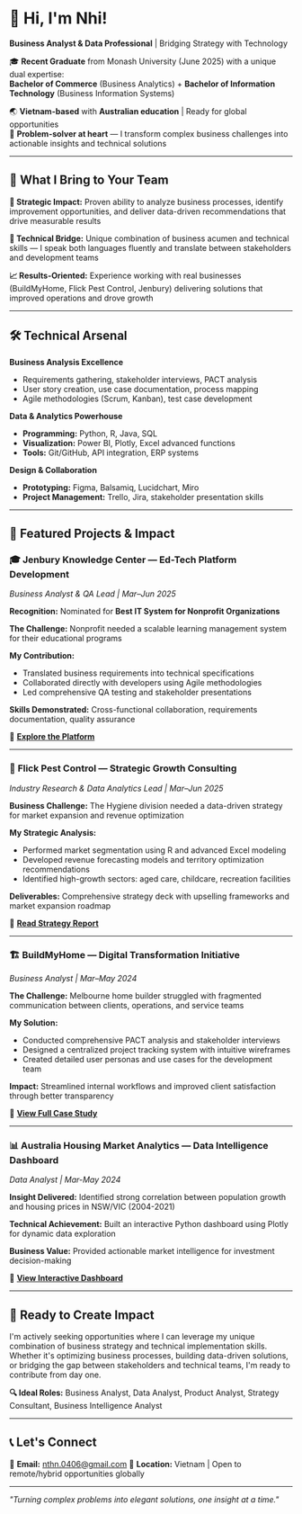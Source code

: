 # 👋 Hi, I'm Nhi!

**Business Analyst & Data Professional** | Bridging Strategy with Technology

🎓 **Recent Graduate** from Monash University (June 2025) with a unique dual expertise:  
**Bachelor of Commerce** (Business Analytics) + **Bachelor of Information Technology** (Business Information Systems)

🌏 **Vietnam-based** with **Australian education** | Ready for global opportunities  
🧠 **Problem-solver at heart** — I transform complex business challenges into actionable insights and technical solutions

---

## 💼 What I Bring to Your Team

**🎯 Strategic Impact:** Proven ability to analyze business processes, identify improvement opportunities, and deliver data-driven recommendations that drive measurable results

**🔗 Technical Bridge:** Unique combination of business acumen and technical skills — I speak both languages fluently and translate between stakeholders and development teams

**📈 Results-Oriented:** Experience working with real businesses (BuildMyHome, Flick Pest Control, Jenbury) delivering solutions that improved operations and drove growth

---

## 🛠️ Technical Arsenal

**Business Analysis Excellence**  
- Requirements gathering, stakeholder interviews, PACT analysis  
- User story creation, use case documentation, process mapping  
- Agile methodologies (Scrum, Kanban), test case development  

**Data & Analytics Powerhouse**  
- **Programming:** Python, R, Java, SQL  
- **Visualization:** Power BI, Plotly, Excel advanced functions  
- **Tools:** Git/GitHub, API integration, ERP systems  

**Design & Collaboration**  
- **Prototyping:** Figma, Balsamiq, Lucidchart, Miro  
- **Project Management:** Trello, Jira, stakeholder presentation skills  

---

## 🚀 Featured Projects & Impact

### 🎓 **Jenbury Knowledge Center** — Ed-Tech Platform Development
*Business Analyst & QA Lead | Mar–Jun 2025*

**Recognition:** Nominated for **Best IT System for Nonprofit Organizations**

**The Challenge:** Nonprofit needed a scalable learning management system for their educational programs

**My Contribution:**  
- Translated business requirements into technical specifications  
- Collaborated directly with developers using Agile methodologies  
- Led comprehensive QA testing and stakeholder presentations  

**Skills Demonstrated:** Cross-functional collaboration, requirements documentation, quality assurance

🔗 **[Explore the Platform](h)**

---

### 🧼 **Flick Pest Control** — Strategic Growth Consulting
*Industry Research & Data Analytics Lead | Mar–Jun 2025*

**Business Challenge:** The Hygiene division needed a data-driven strategy for market expansion and revenue optimization

**My Strategic Analysis:**  
- Performed market segmentation using R and advanced Excel modeling  
- Developed revenue forecasting models and territory optimization recommendations  
- Identified high-growth sectors: aged care, childcare, recreation facilities  

**Deliverables:** Comprehensive strategy deck with upselling frameworks and market expansion roadmap

🔗 **[Read Strategy Report]()**

---

### 🏗️ **BuildMyHome** — Digital Transformation Initiative
*Business Analyst | Mar–May 2024*

**The Challenge:** Melbourne home builder struggled with fragmented communication between clients, operations, and service teams

**My Solution:**  
- Conducted comprehensive PACT analysis and stakeholder interviews  
- Designed a centralized project tracking system with intuitive wireframes  
- Created detailed user personas and use cases for the development team  

**Impact:** Streamlined internal workflows and improved client satisfaction through better transparency

🔗 **[View Full Case Study]()**

---


### 📊 **Australia Housing Market Analytics** — Data Intelligence Dashboard
*Data Analyst | Mar-May 2024*

**Insight Delivered:** Identified strong correlation between population growth and housing prices in NSW/VIC (2004-2021)

**Technical Achievement:** Built an interactive Python dashboard using Plotly for dynamic data exploration

**Business Value:** Provided actionable market intelligence for investment decision-making

🔗 **[View Interactive Dashboard]()**

---



## 🎯 Ready to Create Impact

I'm actively seeking opportunities where I can leverage my unique combination of business strategy and technical implementation skills. Whether it's optimizing business processes, building data-driven solutions, or bridging the gap between stakeholders and technical teams, I'm ready to contribute from day one.

**🔍 Ideal Roles:** Business Analyst, Data Analyst, Product Analyst, Strategy Consultant, Business Intelligence Analyst

---

## 📞 Let's Connect

📧 **Email:** nthn.0406@gmail.com 
📍 **Location:** Vietnam | Open to remote/hybrid opportunities globally

---

*"Turning complex problems into elegant solutions, one insight at a time."*
